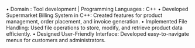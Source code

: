 • Domain : Tool development | Programming Languages : C++
• Developed Supermarket Billing System in C++: Created features for product management, order placement, and invoice
generation.
• Implemented File Handling: Used file operations to store, modify, and retrieve product data efficiently.
• Designed User-Friendly Interface: Developed easy-to-navigate menus for customers and administrators.
